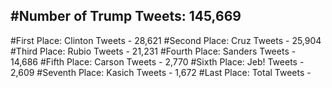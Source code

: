 #Number of Trump Tweets: 145,669
---
#First Place: Clinton Tweets - 28,621
#Second Place: Cruz Tweets - 25,904
#Third Place: Rubio Tweets - 21,231
#Fourth Place: Sanders Tweets - 14,686
#Fifth Place: Carson Tweets - 2,770
#Sixth Place: Jeb! Tweets - 2,609
#Seventh Place: Kasich Tweets - 1,672
#Last Place: Total Tweets -  
